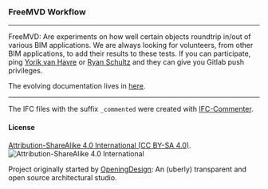 ### FreeMVD Workflow

---

FreeMVD: Are experiments on how well certain objects roundtrip in/out of various BIM applications. We are always looking for volunteers, from other BIM applications, to add their results to these tests. If you can participate, ping [Yorik van Havre](https://twitter.com/yorikvanhavre) or [Ryan Schultz](https://twitter.com/theoryshaw) and they can give you Gitlab push privileges.

The evolving documentation lives in [here](./IFC_roundtrip_specifications.md).

---



The IFC files with the suffix `_commented` were created with [IFC-Commenter](https://github.com/OpeningDesign/ifc-commenter).





#### License

[Attribution-ShareAlike 4.0 International (CC BY-SA 4.0)](https://creativecommons.org/licenses/by-sa/4.0/). 
![Attribution-ShareAlike 4.0 International](http://i.creativecommons.org/l/by-sa/3.0/88x31.png)

Project originally started by [OpeningDesign](http://openingdesign.com/): An (uberly) transparent and open source architectural studio.
